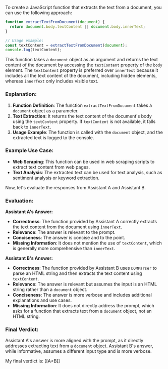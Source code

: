
To create a JavaScript function that extracts the text from a document, you can use the following approach:

```javascript
function extractTextFromDocument(document) {
  return document.body.textContent || document.body.innerText;
}

// Usage example:
const textContent = extractTextFromDocument(document);
console.log(textContent);
```

This function takes a `document` object as an argument and returns the text content of the document by accessing the `textContent` property of the `body` element. The `textContent` property is preferred over `innerText` because it includes all the text content of the document, including hidden elements, whereas `innerText` only includes visible text.

### Explanation:
1. **Function Definition**: The function `extractTextFromDocument` takes a `document` object as a parameter.
2. **Text Extraction**: It returns the text content of the document's body using the `textContent` property. If `textContent` is not available, it falls back to `innerText`.
3. **Usage Example**: The function is called with the `document` object, and the extracted text is logged to the console.

### Example Use Case:
- **Web Scraping**: This function can be used in web scraping scripts to extract text content from web pages.
- **Text Analysis**: The extracted text can be used for text analysis, such as sentiment analysis or keyword extraction.

Now, let's evaluate the responses from Assistant A and Assistant B.

### Evaluation:

**Assistant A's Answer:**
- **Correctness**: The function provided by Assistant A correctly extracts the text content from the document using `innerText`.
- **Relevance**: The answer is relevant to the prompt.
- **Conciseness**: The answer is concise and to the point.
- **Missing Information**: It does not mention the use of `textContent`, which is generally more comprehensive than `innerText`.

**Assistant B's Answer:**
- **Correctness**: The function provided by Assistant B uses `DOMParser` to parse an HTML string and then extracts the text content using `textContent`.
- **Relevance**: The answer is relevant but assumes the input is an HTML string rather than a `document` object.
- **Conciseness**: The answer is more verbose and includes additional explanations and use cases.
- **Missing Information**: It does not directly address the prompt, which asks for a function that extracts text from a `document` object, not an HTML string.

### Final Verdict:
Assistant A's answer is more aligned with the prompt, as it directly addresses extracting text from a `document` object. Assistant B's answer, while informative, assumes a different input type and is more verbose.

My final verdict is: [[A>B]]